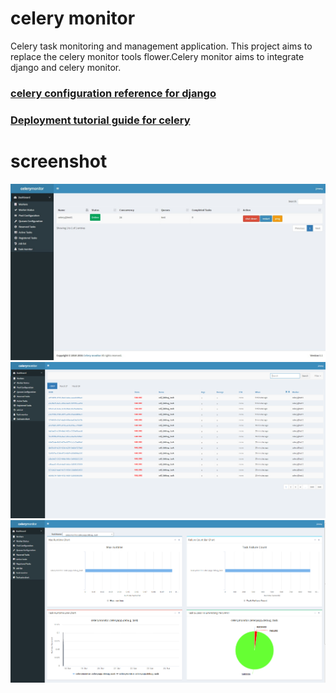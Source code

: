 # celery monitor

Celery task monitoring and management application. This project aims to replace the celery monitor tools flower.Celery monitor aims to integrate django and celery monitor.
### [celery configuration reference for django](http://docs.celeryproject.org/en/3.1/django/index.html)
### [Deployment tutorial guide for celery](./doc/Deploymentguide.md)
# screenshot
![worker index](./doc/images/index.jpg  "worker index")
![worker monitor chart](./doc/images/taskstatehistory.png  "task state history log")
![worker monitor chart](./doc/images/chart.png  "task state log monitor chart")